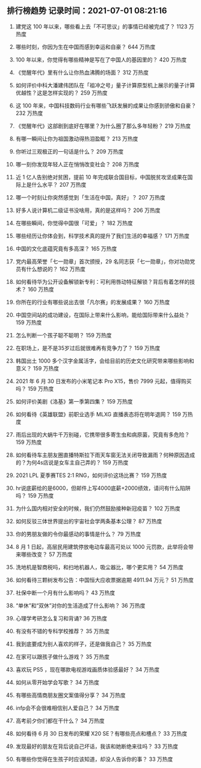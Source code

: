 
## 排行榜趋势 记录时间：2021-07-01 08:21:16
  
  1. 建党这 100 年以来，哪些看上去「不可思议」的事情已经被完成了？ 1123 万热度
    
  2. 哪些时刻，你因为生在中国而感到幸运和自豪？ 644 万热度
    
  3. 100 年以来，你觉得有哪些精神是写在了中国人的基因里的？ 420 万热度
    
  4. 《觉醒年代》里有什么让你热血沸腾的场面？ 312 万热度
    
  5. 如何评价中科大潘建伟团队在「祖冲之号」量子计算原型机上展示的量子计算优越性？这是怎样实现的？ 259 万热度
    
  6. 这 100 年来，中国科技数码行业有哪些飞跃发展的成果让你感到骄傲和自豪？ 232 万热度
    
  7. 《觉醒年代》这部剧到底好在哪里？为什么圈了那么多年轻粉？ 219 万热度
    
  8. 有哪一瞬间让你为祖国激动得热泪盈眶？ 213 万热度
    
  9. 你听过三观极正的一句话是什么？ 209 万热度
    
  10. 哪一刻你发现年轻人正在悄悄改变社会？ 208 万热度
    
  11. 近 1 亿人告别绝对贫困，提前 10 年完成联合国目标，中国脱贫攻坚成果在国际上是什么水平？ 207 万热度
    
  12. 哪一个时刻让你突然感觉到「生活在中国，真好」？ 207 万热度
    
  13. 好多人说计算机二级证书没啥用，真的是这样吗？ 206 万热度
    
  14. 在哪些瞬间，你觉得中国很「可爱」？ 182 万热度
    
  15. 哪些经历让你体会到，科学技术真的提升了我们生活的幸福感？ 171 万热度
    
  16. 中国的文化底蕴究竟有多高深？ 165 万热度
    
  17. 党内最高荣誉「七一勋章」首次颁授，29 名同志获「七一勋章」，你对功勋党员有什么想说的？ 162 万热度
    
  18. 如何看待华为公开设备解锁新专利：可利用唇动特征解锁？背后有着怎样的技术？ 160 万热度
    
  19. 你所在的行业有哪些说出去很「凡尔赛」的发展成果？ 160 万热度
    
  20. 中国空间站的成功建设，在国际上带来什么影响，能给国际带来什么益处？ 159 万热度
    
  21. 怎么判断一个孩子聪不聪明？ 159 万热度
    
  22. 在职场上，是不是35岁过后就很难再有竞争力了？ 159 万热度
    
  23. 韩国出土 1000 多个汉字金属活字，会给目前的历史文化研究带来哪些影响和意义？ 159 万热度
    
  24. 2021 年 6 月 30 日发布的小米笔记本 Pro X15，售价 7999 元起，值得购买吗？ 159 万热度
    
  25. 如何评价美剧《洛基》第一季第四集？ 159 万热度
    
  26. 如何看待《英雄联盟》前职业选手 MLXG 直播表态将在明年退网？ 159 万热度
    
  27. 雨后出现的大蜗牛千万别碰，它携带很多寄生虫和病原菌，究竟有多危险？ 159 万热度
    
  28. 如何看待车主朋友圈直播特斯拉下雨天车窗无法关闭导致漏雨？何种原因造成的？为何4s店说是女车主自己弄的？ 159 万热度
    
  29. 2021 LPL 夏季赛TES 2:1 RNG，如何评价这场比赛？ 159 万热度
    
  30. hr说底薪给的是6000，但邮件上写4000底薪+2000绩效，请问有什么陷阱吗？ 159 万热度
    
  31. 为什么国内相对安全的时候，我们仍然鼓励接种新冠疫苗？ 102 万热度
    
  32. 如何反驳三体世界提出的宇宙社会学两条基本公理？ 87 万热度
    
  33. 你的男朋友做的令你最感动的事情是什么？ 79 万热度
    
  34. 8 月 1 日起，高层民用建筑停放电动车最高可处以 1000 元罚款，此举将会带来哪些改变？ 57 万热度
    
  35. 洗地机是智商税吗，和扫地机器人，吸尘器比，哪个更实用？ 54 万热度
    
  36. 如何看待三颗树发布公告：中国恒大应收票据逾期 4911.94 万元？ 51 万热度
    
  37. 社保中断一个月有什么影响吗？ 43 万热度
    
  38. “单休”和“双休”对你的生活造成了什么影响？ 36 万热度
    
  39. 心理学考研怎么复习和背诵? 36 万热度
    
  40. 有没有不错的专科学校推荐？ 35 万热度
    
  41. 我到底要成为别人喜欢的样子，还是做我自己？ 35 万热度
    
  42. 在家可以跟孩子做什么游戏？ 35 万热度
    
  43. 喜欢玩 PS5 ，现在哪款电视游戏画质体验感最好？ 34 万热度
    
  44. 如何从零开始学会写歌？ 34 万热度
    
  45. 有哪些高情商朋友圈文案值得分享？ 34 万热度
    
  46. infp会不会很难相信别人爱自己？ 34 万热度
    
  47. 高考前夕你们都在干什么？ 34 万热度
    
  48. 如何看待 6 月 30 日发布的荣耀 X20 SE？有哪些亮点和槽点？ 33 万热度
    
  49. 发现最好的朋友在背后说自己坏话，我该和她断绝来往吗？ 33 万热度
    
  50. 有哪些你觉得在生孩子时应该知道，却没人告诉你的事？ 33 万热度
    
